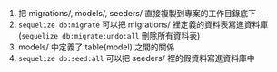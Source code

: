 1. 把 migrations/, models/, seeders/ 直接複製到專案的工作目錄底下
2. `sequelize db:migrate` 可以把 migrations/ 裡定義的資料表寫進資料庫 (`sequelize db:migrate:undo:all` 刪除所有資料表)
3. models/ 中定義了 table(model) 之間的關係
4. `sequelize db:seed:all` 可以把 seeders/ 裡的假資料寫進資料庫中